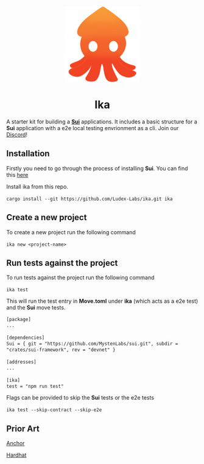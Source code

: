 <div align="center">
  <img height="200x" src="./ika.png" />

  <h1>Ika</h1>
</div>

A starter kit for building a [**Sui**](https://sui.io/) applications. It includes a basic structure for a **Sui** application with a e2e local testing envrionment as a cli. Join our [Discord](https://discord.gg/gbWbspfGgp)!

## Installation
Firstly you need to go through the process of installing **Sui**.
You can find this [here](https://docs.sui.io/build/install)

Install ika from this repo.

```cargo install --git https://github.com/Ludex-Labs/ika.git ika```

## Create a new project
To create a new project run the following command

```ika new <project-name>```

## Run tests against the project
To run tests against the project run the following command

```ika test```

This will run the test entry in **Move.toml** under **ika** (which acts as a e2e test) and the **Sui** move tests.
```
[package]
...

[dependencies]
Sui = { git = "https://github.com/MystenLabs/sui.git", subdir = "crates/sui-framework", rev = "devnet" }

[addresses]
...

[ika]
test = "npm run test"
```

Flags can be provided to skip the **Sui** tests or the e2e tests

```ika test --skip-contract --skip-e2e```


## Prior Art
[Anchor](https://github.com/coral-xyz/anchor)

[Hardhat](https://hardhat.org/)

